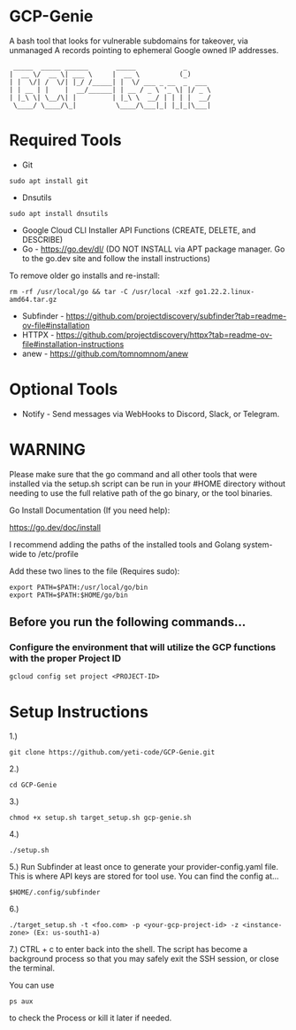 # GCP-Genie
A bash tool that looks for vulnerable subdomains for takeover, via unmanaged A records pointing to ephemeral Google owned IP addresses.

~~~
 _____  _____ ______       _____            _      
|  __ \/  __ \| ___ \     |  __ \          (_)     
| |  \/| /  \/| |_/ /_____| |  \/ ___ _ __  _  ___ 
| | __ | |    |  __/______| | __ / _ \ '_ \| |/ _ \
| |_\ \| \__/\| |         | |_\ \  __/ | | | |  __/
 \____/ \____/\_|          \____/\___|_| |_|_|\___|                                                                                   
~~~

# Required Tools

- Git 
~~~
sudo apt install git
~~~
- Dnsutils
~~~
sudo apt install dnsutils
~~~
- Google Cloud CLI Installer API Functions (CREATE, DELETE, and DESCRIBE)
- Go - https://go.dev/dl/ (DO NOT INSTALL via APT package manager. Go to the go.dev site and follow the install instructions)

To remove older go installs and re-install:

~~~
rm -rf /usr/local/go && tar -C /usr/local -xzf go1.22.2.linux-amd64.tar.gz
~~~

- Subfinder - https://github.com/projectdiscovery/subfinder?tab=readme-ov-file#installation
- HTTPX - https://github.com/projectdiscovery/httpx?tab=readme-ov-file#installation-instructions
- anew - https://github.com/tomnomnom/anew

# Optional Tools
- Notify - Send messages via WebHooks to Discord, Slack, or Telegram.

# WARNING

Please make sure that the go command and all other tools that were installed via the setup.sh script can be run in your #HOME directory without needing to use the full relative path of the go binary, or the tool binaries.

Go Install Documentation (If you need help):

https://go.dev/doc/install

I recommend adding the paths of the installed tools and Golang system-wide to /etc/profile

Add these two lines to the file (Requires sudo):
~~~
export PATH=$PATH:/usr/local/go/bin
export PATH=$PATH:$HOME/go/bin
~~~

## Before you run the following commands...

### Configure the environment that will utilize the GCP functions with the proper Project ID

~~~
gcloud config set project <PROJECT-ID>
~~~

# Setup Instructions

1.) 
~~~
git clone https://github.com/yeti-code/GCP-Genie.git
~~~
2.) 
~~~
cd GCP-Genie
~~~
3.)
~~~
chmod +x setup.sh target_setup.sh gcp-genie.sh
~~~
4.) 
~~~
./setup.sh
~~~
5.) Run Subfinder at least once to generate your provider-config.yaml file. This is where API keys are stored for tool use. You can find the config at...
~~~
$HOME/.config/subfinder
~~~

6.) 
~~~
./target_setup.sh -t <foo.com> -p <your-gcp-project-id> -z <instance-zone> (Ex: us-south1-a)
~~~
7.) 
CTRL + c to enter back into the shell. The script has become a background process so that you may safely exit the SSH session, or close the terminal.

You can use
~~~
ps aux
~~~
to check the Process or kill it later if needed.
